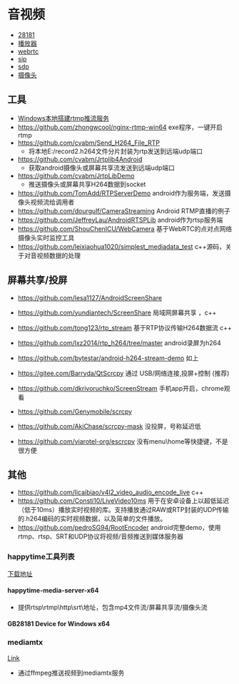 # 音视频
- [28181](/notes/media/28181.md)
- [播放器](/notes/media/player.md)
- [webrtc](/notes/media/webrtc.md)
- [sip](/notes/media/sip.md)
- [sdp](/notes/media/sdp.md)
- [摄像头](/notes/media/camera.md)

## 工具
- [Windows本地搭建rtmp推流服务](https://zhuanlan.zhihu.com/p/630493216)
- https://github.com/zhongwcool/nginx-rtmp-win64 exe程序，一键开启rtmp
- https://github.com/cvabm/Send_H264_File_RTP 
    - 将本地E:/record2.h264文件分片封装为rtp发送到远端udp端口
- https://github.com/cvabm/Jrtplib4Android
    - 获取android摄像头或屏幕共享流发送到远端udp端口
- https://github.com/cvabm/JrtpLibDemo
    - 推送摄像头或屏幕共享H264数据到socket
- https://github.com/TomAdd/RTPServerDemo android作为服务端，发送摄像头视频流给调用者
- https://github.com/dourgulf/CameraStreaming Android RTMP直播的例子
- https://github.com/JeffreyLau/AndroidRTSPLib android作为rtsp服务端
- https://github.com/ShouChenICU/WebCamera  基于WebRTC的点对点网络摄像头实时监控工具
- https://github.com/leixiaohua1020/simplest_mediadata_test  c++源码，关于对音视频数据的处理

## 屏幕共享/投屏
- https://github.com/lesa1127/AndroidScreenShare
- https://github.com/yundiantech/ScreenShare 局域网屏幕共享 ，c++
- https://github.com/tong123/rtp_stream 基于RTP协议传输H264数据流 c++

- https://github.com/lxz2014/rtp_h264/tree/master android录屏为h264
- https://github.com/bytestar/android-h264-stream-demo 如上

- https://gitee.com/Barryda/QtScrcpy 通过 USB/网络连接,投屏+控制 (推荐)
- https://github.com/dkrivoruchko/ScreenStream 手机app开启，chrome观看
- https://github.com/Genymobile/scrcpy
- https://github.com/AkiChase/scrcpy-mask 没投屏，号称延迟低
- https://github.com/viarotel-org/escrcpy 没有menu\home等快捷键，不是很方便



## 其他
- https://github.com/licaibiao/v4l2_video_audio_encode_live c++
- https://github.com/Consti10/LiveVideo10ms 用于在安卓设备上以超低延迟（低于10ms）播放实时视频的库。支持播放通过RAW或RTP封装的UDP传输的.h264编码的实时视频数据，以及简单的文件播放。
- https://github.com/pedroSG94/RootEncoder android完整demo，使用rtmp、rtsp、SRT和UDP协议将视频/音频推送到媒体服务器

### happytime工具列表
[下载地址](https://www.happytimesoft.com/download.html)
#### happytime-media-server-x64
- 提供rtsp\rtmp\http\srt\地址，包含mp4文件流/屏幕共享流/摄像头流
#### GB28181 Device for Windows x64
### mediamtx
[Link](https://github.com/bluenviron/mediamtx)
- 通过ffmpeg推送视频到mediamtx服务
